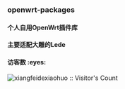### openwrt-packages

#### 个人自用OpenWrt插件库

#### 主要适配大雕的Lede

<h4 align="left">访客数 :eyes:</h4>

<p align="left"><img src="https://profile-counter.glitch.me/xiangfeidexiaohuo/count.svg" alt="xiangfeidexiaohuo :: Visitor's Count" /></p>


